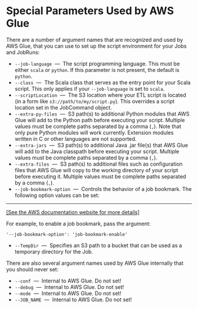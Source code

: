 # Special Parameters Used by AWS Glue<a name="aws-glue-programming-etl-glue-arguments"></a>

There are a number of argument names that are recognized and used by AWS Glue, that you can use to set up the script environment for your Jobs and JobRuns:
+ `--job-language`  —  The script programming language\. This must be either `scala` or `python`\. If this parameter is not present, the default is `python`\.
+ `--class`  —  The Scala class that serves as the entry point for your Scala script\. This only applies if your `--job-language` is set to `scala`\.
+ `--scriptLocation`  —  The S3 location where your ETL script is located \(in a form like `s3://path/to/my/script.py`\)\. This overrides a script location set in the JobCommand object\.
+ `--extra-py-files`  —  S3 path\(s\) to additional Python modules that AWS Glue will add to the Python path before executing your script\. Multiple values must be complete paths separated by a comma \(`,`\)\. Note that only pure Python modules will work currently\. Extension modules written in C or other languages are not supported\.
+ `--extra-jars`  —  S3 path\(s\) to additional Java \.jar file\(s\) that AWS Glue will add to the Java classpath before executing your script\. Multiple values must be complete paths separated by a comma \(`,`\)\.
+ `--extra-files`  —  S3 path\(s\) to additional files such as configuration files that AWS Glue will copy to the working directory of your script before executing it\. Multiple values must be complete paths separated by a comma \(`,`\)\.
+ `--job-bookmark-option`  —  Controls the behavior of a job bookmark\. The following option values can be set:  
****    
[\[See the AWS documentation website for more details\]](http://docs.aws.amazon.com/glue/latest/dg/aws-glue-programming-etl-glue-arguments.html)

  For example, to enable a job bookmark, pass the argument:

  ```
  '--job-bookmark-option': 'job-bookmark-enable'
  ```
+ `--TempDir`  —  Specifies an S3 path to a bucket that can be used as a temporary directory for the Job\.

There are also several argument names used by AWS Glue internally that you should never set:
+ `--conf`  —  Internal to AWS Glue\. Do not set\!
+ `--debug`  —  Internal to AWS Glue\. Do not set\!
+ `--mode`  —  Internal to AWS Glue\. Do not set\!
+ `--JOB_NAME`  —  Internal to AWS Glue\. Do not set\!